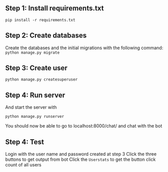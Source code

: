 

## Step 1: Install requirements.txt

`pip install -r requirements.txt`

## Step 2: Create databases

Create the databases and the initial migrations with the following command:
`python manage.py migrate`

## Step 3: Create user

`python manage.py createsuperuser`


## Step 4: Run server

And start the server with 

`python manage.py runserver`

You should now be able to go to localhost:8000/chat/ and chat with the bot

## Step 4: Test 

Login with the user name and password created at step 3
Click the three buttons to get output from bot
Click the `Userstats` to get the button click count of all users

